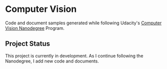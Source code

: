 # Computer Vision

Code and document samples generated while following Udacity's [Computer Vision Nanodegree](https://d20vrrgs8k4bvw.cloudfront.net/documents/en-US/Computer+Vision+Nanodegree+Syllabus.pdf) Program.

## Project Status
This project is currently in development. As I continue following the Nanodegree, I add new code and documents. 

